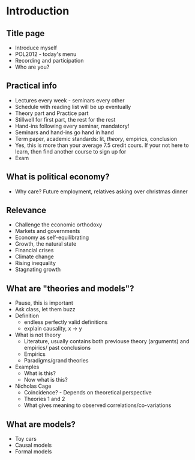 Introduction
============

Title page
----------

- Introduce myself
- POL2012 - today's menu
- Recording and participation
- Who are you?

Practical info
--------------

- Lectures every week - seminars every other
- Schedule with reading list will be up eventually
- Theory part and Practice part
- Stillwell for first part, the rest for the rest
- Hand-ins following every seminar, mandatory!
- Seminars and hand-ins go hand in hand 
- Term paper, academic standards: lit, *theory*, empirics, conclusion
- Yes, this is more than your average 7.5 credit cours. If your not here to
learn, then find another course to sign up for
- Exam

What is political economy?
-------------------------

- Why care? Future employment, relatives asking over christmas dinner

Relevance
---------

- Challenge the economic orthodoxy
- Markets and governments
- Economy as self-equilibrating 
- Growth, the natural state
- Financial crises
- Climate change
- Rising inequality 
- Stagnating growth

What are "theories and models"?
--------------------------------

- Pause, this is important
- Ask class, let them buzz
- Definition 
	- endless perfectly valid definitions
	- explain causality, x -> y
- What is not theory
	- Literature, usually contains both previouse theory (arguments) and
	empirics/ past conclusions 
	- Empirics
	- Paradigms/grand theories
- Examples
	- What is this?
	- Now what is this?
- Nicholas Cage 
	- Coincidence? - Depends on theoretical perspective
	- Theories 1 and 2
	- What gives meaning to observed correlations/co-variations

What are models? 
----------------

- Toy cars
- Causal models 
- Formal models 

